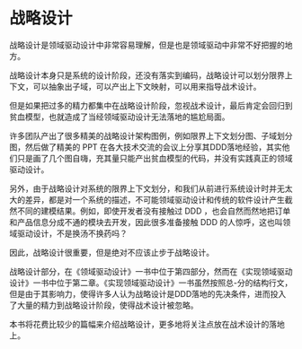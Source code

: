 # 战略设计

战略设计是领域驱动设计中非常容易理解，但是也是领域驱动中非常不好把握的地方。

战略设计本身只是系统的设计阶段，还没有落实到编码，战略设计可以划分限界上下文，可以抽象出子域，可以产出上下文映射，可以用来指导战术设计。

但是如果把过多的精力都集中在战略设计阶段，忽视战术设计，最后肯定会回归到贫血模型，也就造成了当经领域驱动设计无法落地的尴尬局面。

许多团队产出了很多精美的战略设计架构图例，例如限界上下文划分图、子域划分图，然后做了精美的 PPT 在各大技术交流的会议上分享其DDD落地经验，其实他们只是画了几个图自嗨，充其量只能产出贫血模型的代码，并没有实践真正的领域驱动设计。

另外，由于战略设计对系统的限界上下文划分，和我们从前进行系统设计时并无太大的差异，都是对一个系统的描述，不可能领域驱动设计和传统的软件设计产生截然不同的建模结果。例如，即使开发者没有接触过 DDD ，也会自然而然地把订单和产品信息分成不通的模块去开发，因此很多准备接触 DDD 的人惊呼，这也叫领域驱动设计，不是换汤不换药吗？

因此，战略设计很重要，但是绝对不应该止步于战略设计。

战略设计部分，在《领域驱动设计》一书中位于第四部分，然而在《实现领域驱动设计》一书中位于第二章。《实现领域驱动设计》一书虽然按照总-分的结构行文，但是由于其影响力，使得许多人认为战略设计是DDD落地的先决条件，进而投入了大量的精力到战略设计阶段，使得战术设计被忽略。

本书将花费比较少的篇幅来介绍战略设计，更多地将关注点放在战术设计的落地上。

